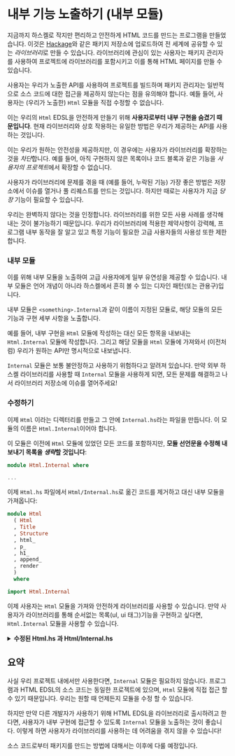 # 내부 기능 노출하기 (내부 모듈)

지금까지 하스켈로 작지만 편리하고 안전하게 HTML 코드를 만드는 프로그램을 만들었습니다.
이것은 [Hackage](https://hackage.haskell.org/)와 같은 패키지 저장소에 업로드하여 전 세계에 공유할 수 있는 *라이브러리*로 만들 수 있습니다.
라이브러리에 관심이 있는 사용자는 패키지 관리자를 사용하여 프로젝트에 라이브러리를 포함시키고 이를 통해 HTML 페이지를 만들 수 있습니다.

사용자는 우리가 노출한 API를 사용하여 프로젝트를 빌드하며 패키지 관리자는 일반적으로 소스 코드에 대한 접근을 제공하지 않는다는 점을 유의해야 합니다.
예들 들어, 사용자는 (우리가 노출한) `Html` 모듈을 직접 수정할 수 없습니다.

이는 우리의 `Html` EDSL을 안전하게 만들기 위해 **사용자로부터 내부 구현을 숨겼기 때문입니다**.
현재 라이브러리와 상호 작용하는 유일한 방법은 우리가 제공하는 API를 사용하는 것입니다.

이는 우리가 원하는 안전성을 제공하지만, 이 경우에는 사용자가 라이브러리를 확장하는 것을 *차단*합니다.
예를 들어, 아직 구현하지 않은 목록이나 코드 블록과 같은 기능을 *사용자의 프로젝트*에서 확장할 수 없습니다.

사용자가 라이브러리에 문제를 겪을 때 (예를 들어, 누락된 기능) 가장 좋은 방법은 저장소에서 이슈를 열거나 풀 리퀘스트를 만드는 것입니다.
하지만 때로는 사용자가 지금 _당장_ 기능이 필요할 수 있습니다.

우리는 완벽하지 않다는 것을 인정합니다. 라이브러리를 위한 모든 사용 사례를 생각해내는 것이 불가능하기 때문입니다.
우리가 라이브러리에 적용한 제약사항이 강력해, 프로그램 내부 동작을 잘 알고 있고 특정 기능이 필요한 고급 사용자들의 사용성 또한 제한합니다.

### 내부 모듈

이를 위해 내부 모듈을 노출하여 고급 사용자에게 일부 유연성을 제공할 수 있습니다.
내부 모듈은 언어 개념이 아니라 하스켈에서 흔히 볼 수 있는 디자인 패턴(또는 관용구)입니다.

내부 모듈은 `<something>.Internal`과 같이 이름이 지정된 모듈로, 해당 모듈의 모든 기능과 구현 세부 사항을 노출합니다.

예를 들어, 내부 구현을 `Html` 모듈에 작성하는 대신 모든 항목을 내보내는 `Html.Internal` 모듈에 작성합니다.
그리고 해당 모듈을 `Html` 모듈에 가져와서 (이전처럼) 우리가 원하는 API만 명시적으로 내보냅니다.

`Internal` 모듈은 보통 불안정하고 사용하기 위험하다고 알려져 있습니다.
만약 외부 하스켈 라이브러리를 사용할 때 `Internal` 모듈을 사용하게 되면, 모든 문제를 해결하고 나서 라이브러리 저장소에 이슈를 열어주세요!

### 수정하기

이제 `Html` 이라는 디렉터리를 만들고 그 안에 `Internal.hs`라는 파일을 만듭니다.
이 모듈의 이름은 `Html.Internal`이어야 합니다.

이 모듈은 이전에 `Html` 모듈에 있었던 모든 코드를 포함하지만, **모듈 선언문을 수정해 내보내기 목록을 *생략*할 것입니다**:

```haskell title="Html/Internal.hs"
module Html.Internal where

...
```

이제 `Html.hs` 파일에서 `Html/Internal.hs`로 옮긴 코드를 제거하고 대신 내부 모듈을 가져옵니다:

```haskell title="Html.hs"
module Html
  ( Html
  , Title
  , Structure
  , html_
  , p_
  , h1_
  , append_
  , render
  )
  where

import Html.Internal
```

이제 사용자는 `Html` 모듈을 가져와 안전하게 라이브러리를 사용할 수 있습니다.
만약 사용자가 라이브러리를 통해 순서없는 목록(ul, ui 태그)기능을 구현하고 싶다면, `Html.Internal` 모듈을 사용할 수 있습니다.

<details>
  <summary><b>수정된 Html.hs 과 Html/Internal.hs</b></summary>

```haskell title="Html.hs"
module Html
  ( Html
  , Title
  , Structure
  , html_
  , p_
  , h1_
  , append_
  , render
  )
  where

import Html.Internal
```

```haskell title="Html/Internal.hs"
module Html.Internal where

-- * Types

newtype Html
  = Html String

newtype Structure
  = Structure String

type Title
  = String

-- * EDSL

html_ :: Title -> Structure -> Html
html_ title content =
  Html
    ( el "html"
      ( el "head" (el "title" (escape title))
        <> el "body" (getStructureString content)
      )
    )

p_ :: String -> Structure
p_ = Structure . el "p" . escape

h1_ :: String -> Structure
h1_ = Structure . el "h1" . escape

append_ :: Structure -> Structure -> Structure
append_ c1 c2 =
  Structure (getStructureString c1 <> getStructureString c2)

-- * Render

render :: Html -> String
render html =
  case html of
    Html str -> str

-- * Utilities

el :: String -> String -> String
el tag content =
  "<" <> tag <> ">" <> content <> "</" <> tag <> ">"

getStructureString :: Structure -> String
getStructureString content =
  case content of
    Structure str -> str

escape :: String -> String
escape =
  let
    escapeChar c =
      case c of
        '<' -> "&lt;"
        '>' -> "&gt;"
        '&' -> "&amp;"
        '"' -> "&quot;"
        '\'' -> "&#39;"
        _ -> [c]
  in
    concat . map escapeChar
```

</details>

## 요약

사실 우리 프로젝트 내에서만 사용한다면, `Internal` 모듈은 필요하지 않습니다.
프로그램과 HTML EDSL의 소스 코드는 동일한 프로젝트에 있으며, `Html` 모듈에 직접 접근 할 수 있기 때문입니다.
우리는 원할 때 언제든지 모듈을 수정 할 수 있습니다.

하지만 만약 다른 개발자가 사용하기 위해 HTML EDSL을 라이브러리로 출시하려고 한다면,
사용자가 내부 구현에 접근할 수 있도록 `Internal` 모듈을 노출하는 것이 좋습니다.
이렇게 하면 사용자가 라이브러리를 사용하는 데 어려움을 겪지 않을 수 있습니다!

소스 코드로부터 패키지를 만드는 방법에 대해서는 이후에 다룰 예정입니다.
